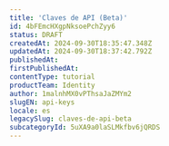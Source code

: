 ```yaml
---
title: 'Claves de API (Beta)'
id: 4bFEmcHXgpNksoePchZyy6
status: DRAFT
createdAt: 2024-09-30T18:35:47.348Z
updatedAt: 2024-09-30T18:37:42.792Z
publishedAt: 
firstPublishedAt: 
contentType: tutorial
productTeam: Identity
author: 1malnhMX0vPThsaJaZMYm2
slugEN: api-keys
locale: es
legacySlug: claves-de-api-beta
subcategoryId: 5uXA9a0laSLMkfbv6jQRDS
---
```




